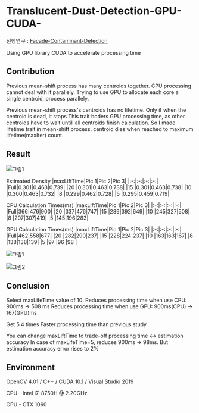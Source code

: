 # Translucent-Dust-Detection-GPU-CUDA-
선행연구 : [Facade-Contaminant-Detection](https://github.com/lightAxis/Facade-Contaminant-Detection)

Using GPU library CUDA to accelerate processing time

## Contribution
Previous mean-shift process has many centroids together.
CPU processing cannot deal with it parallely.
Trying to use GPU to allocate each core a single centroid, process parallely.

Previous mean-shift process's centroids has no lifetime. Only if when the centroid is dead, it stops
This trait boders GPU processing time, as other centroids have to wait untill all centroids finish calculation.
So I made lifetime trait in mean-shift process. centroid dies when reached to maximum lifetime(maxIter) count.

## Result

![그림1](https://user-images.githubusercontent.com/62084431/103011839-f2b35680-457d-11eb-9e39-0d9bff6c4094.png)

Estimated Density
|maxLiftTime|Pic 1|Pic 2|Pic 3|
|:-:|:-:|:-:|:-:|
|Full|0.301|0.463|0.739|
|20  |0.301|0.463|0.738|
|15  |0.301|0.463|0.738|
|10  |0.300|0.463|0.732|
|8   |0.299|0.462|0.728|
|5   |0.295|0.459|0.719|


CPU Calculation Times(ms)
|maxLiftTime|Pic 1|Pic 2|Pic 3|
|:-:|:-:|:-:|:-:|
|Full|366|476|900|
|20  |337|476|747|
|15  |289|392|649|
|10  |245|327|508|
|8   |207|307|419|
|5   |145|196|283|

GPU Calculation Times(ms)
|maxLiftTime|Pic 1|Pic 2|Pic 3|
|:-:|:-:|:-:|:-:|
|Full|462|558|677|
|20  |282|290|237|
|15  |228|224|237|
|10  |163|163|167|
|8   |138|138|139|
|5   |97 |96 |98 |

![그림1](https://user-images.githubusercontent.com/62084431/103119057-044b4a00-46b5-11eb-96be-6d9b4bd88e7c.png)

![그림2](https://user-images.githubusercontent.com/62084431/103119058-057c7700-46b5-11eb-85b1-996f8a9a4ea2.png)


## Conclusion

Select maxLifeTime value of 10:
Reduces processing time when use CPU: 900ms -> 508 ms
Reduces processing time when use GPU: 900ms(CPU) -> 167(GPU)ms

Get 5.4 times Faster processing time than previous study


You can change maxLiftTime to trade-off processing time <-> estimation accuracy
In case of maxLifeTime=5, reduces 900ms -> 98ms. But estimation accuracy error rises to 2%

## Environment

OpenCV 4.01 / C++ / CUDA 10.1 / Visual Studio 2019

CPU - Intel i7-8750H @ 2.20GHz

GPU - GTX 1060
